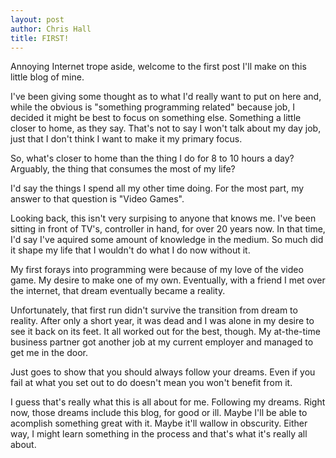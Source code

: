 ```yaml
---
layout: post
author: Chris Hall
title: FIRST!
---
```


Annoying Internet trope aside, welcome to the first post I'll make on this
little blog of mine.

I've been giving some thought as to what I'd really want to put on here and,
while the obvious is "something programming related" because job, I decided it
might be best to focus on something else.  Something a little closer to home, as
they say.  That's not to say I won't talk about my day job, just that I don't
think I want to make it my primary focus.

So, what's closer to home than the thing I do for 8 to 10 hours a day?  Arguably,
the thing that consumes the most of my life?

I'd say the things I spend all my other time doing.  For the most part, my
answer to that question is "Video Games".

Looking back, this isn't very surpising to anyone that knows me.  I've been
sitting in front of TV's, controller in hand, for over 20 years now.  In that
time, I'd say I've aquired some amount of knowledge in the medium.  So much did
it shape my life that I wouldn't do what I do now without it.

My first forays into programming were because of my love of the video game.  My
desire to make one of my own.  Eventually, with a friend I met over the internet,
that dream eventually became a reality.

Unfortunately, that first run didn't survive the transition from dream to
reality.  After only a short year, it was dead and I was alone in my desire to
see it back on its feet.  It all worked out for the best, though.  My at-the-time
business partner got another job at my current employer and managed to get me in
the door.

Just goes to show that you should always follow your dreams.  Even if you fail
at what you set out to do doesn't mean you won't benefit from it.

I guess that's really what this is all about for me.  Following my dreams.
Right now, those dreams include this blog, for good or ill.  Maybe I'll be able
to acomplish something great with it.  Maybe it'll wallow in obscurity.  Either
way, I might learn something in the process and that's what it's really all
about.
